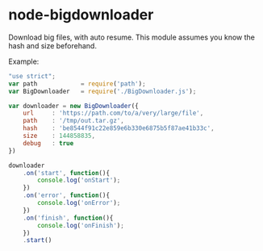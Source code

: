 # node-bigdownloader

Download big files, with auto resume. This module assumes you know the hash and size beforehand.

Example:
```javascript
"use strict";
var path			= require('path');
var BigDownloader 	= require('./BigDownloader.js');

var downloader = new BigDownloader({
	url		: 'https://path.com/to/a/very/large/file',
	path	: '/tmp/out.tar.gz',
	hash	: 'be8544f91c22e859e6b330e6875b5f87ae41b33c',
	size	: 144858835,
	debug	: true
})

downloader
	.on('start', function(){
		console.log('onStart');
	})
	.on('error', function(){
		console.log('onError');
	})
	.on('finish', function(){
		console.log('onFinish');
	})
	.start()
```
